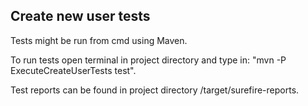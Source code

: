Create new user tests
- 
Tests might be run from cmd using Maven.

To run tests open terminal in project directory and type in: "mvn -P ExecuteCreateUserTests test". 

Test reports can be found in project directory /target/surefire-reports.

